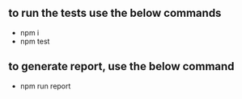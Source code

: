 ## to run the tests use the below commands
- npm i
- npm test

## to generate report, use the below command
- npm run report
